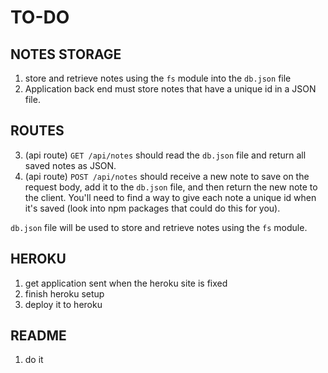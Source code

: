 # TO-DO

## NOTES STORAGE
1. store and retrieve notes using the `fs` module into the `db.json` file
2. Application back end must store notes that have a unique id in a JSON file.

## ROUTES
3. (api route) `GET /api/notes` should read the `db.json` file and return all saved notes as JSON.
4. (api route) `POST /api/notes` should receive a new note to save on the request body, add it to the `db.json` file, and then return the new note to the client. You'll need to find a way to give each note a unique id when it's saved (look into npm packages that could do this for you).

`db.json` file will be used to store and retrieve notes using the `fs` module.


## HEROKU
1. get application sent when the heroku site is fixed
2. finish heroku setup
3. deploy it to heroku

## README
1. do it